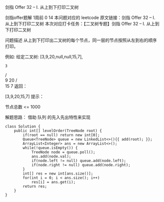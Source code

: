 剑指 Offer 32 – I. 从上到下打印二叉树

剑指offer题解
1周前
0
14
本问题对应的 leetcode 原文链接：剑指 Offer 32 – I. 从上到下打印二叉树
本次对应打卡任务：【二叉树专题】剑指 Offer 32 – I. 从上到下打印二叉树

问题描述
从上到下打印出二叉树的每个节点，同一层的节点按照从左到右的顺序打印。

例如:
给定二叉树: [3,9,20,null,null,15,7],

    3
/ \
9  20
/  \
15   7
返回：

[3,9,20,15,7]
提示：

节点总数 <= 1000


解题思路：
借助 队列 的先入先出特性来实现


```
class Solution {
    public int[] levelOrder(TreeNode root) {
        if(root == null) return new int[0];
        Queue<TreeNode> queue = new LinkedList<>(){{ add(root); }};
        ArrayList<Integer> ans = new ArrayList<>();
        while(!queue.isEmpty()) {
            TreeNode node = queue.poll();
            ans.add(node.val);
            if(node.left != null) queue.add(node.left);
            if(node.right != null) queue.add(node.right);
        }
        int[] res = new int[ans.size()];
        for(int i = 0; i < ans.size(); i++)
            res[i] = ans.get(i);
        return res;
    }
}
```